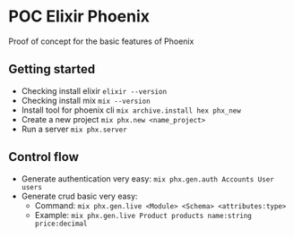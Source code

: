 # POC Elixir Phoenix
Proof of concept for the basic features of Phoenix

## Getting started
* Checking install elixir `elixir --version`
* Checking install mix `mix --version`
* Install tool for phoenix cli `mix archive.install hex phx_new`
* Create a new project `mix phx.new <name_project>`
* Run a server `mix phx.server`

## Control flow
* Generate authentication very easy: `mix phx.gen.auth Accounts User users`
* Generate crud basic very easy:
    - Command: `mix phx.gen.live <Module> <Schema> <attributes:type>`
    - Example: `mix phx.gen.live Product products name:string price:decimal`